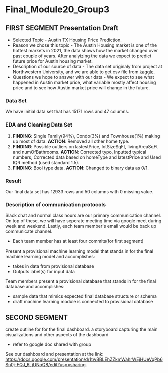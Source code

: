 # Final_Module20_Group3
## FIRST SEGMENT Presentation Draft

- Selected Topic - Austin TX Housing Price Prediction\.
- Reason we chose this topic - The Austin Housing market is one of the hottest markets in 2021, the data shows how the market changed over past couple of years. After analyizing the data we expect to predict future price for Austin housing market\.
- Description of our source of data - The data set originaly from project at Northwestern University, and we are able to get csv file from [kaggle](https://www.kaggle.com/ericpierce/austinhousingprices)\.
- Questions we hope to answer with our data - We expect to see what happened in Austin market price, what variable mostly affect housing price and to see how Austin market price will change in the future\.

### Data Set
We have initial data set that has 15171 rows and 47 columns\.
### EDA and Cleaning Data Set
1. **FINDING**: Single Family(94%), Condo(3%) and Townhouse(1%) making up most of data. **ACTION**: Removed all other home type\.
2. **FINDING**: Possible outliers on lastestPrice, lotSizeSqFt, livingAreaSqFt and numOfBathrooms.  **ACTION**: Corrected typo, Inputted typical numbers, Corrected data based on homeType and latestPrice and Used IQR method (used standard 1.5)\.
3. **FINDING**: Bool type data. **ACTION**: Changed to binary data as 0/1\.
### Result
Our final data set has 12933 rows and 50 columns with 0 missing value\.

### Description of communication protocols
Slack chat and normal class hours are our primary communication channel. On top of these, we will have seperate meeting time via google meet during week and weekend\.
Lastly, each team member's email would be back up communicate channel\.


- Each team member has at least four commits(for first segment)


Present a provisional machine learning model that stands in for the final machine learning model and accomplishes:
- takes in data from provisional database
- Outputs label(s) for input data

Team members present a provisional database that stands in for the final database and accomplishes:
- sample data that mimics expected final database structure or schema
- draft machine learning module is connected to provisional database

## SECOND SEGMENT

create outline for for the final dashboard. a storyboard capturing the main cisualizations and other aspects of the dashboard
- refer to google doc shared with group

See our dashboard and presentation at the link: https://docs.google.com/presentation/d/1twBBLEhZZkmWahrWEjHUeVqPb6Sn0j-FQJ_6LjUNoQ8/edit?usp=sharing.

<!-- New branch for James Moon -->

<!-- New branch for Jimmy Lim -->

<!-- New branch for Sam Ramos -->

<!-- New branch for Cinthia Kim -->

<!-- New branch for Diana Handler -->
